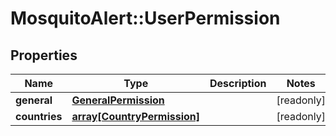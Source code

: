 # MosquitoAlert::UserPermission


## Properties
Name | Type | Description | Notes
------------ | ------------- | ------------- | -------------
**general** | [**GeneralPermission**](GeneralPermission.md) |  | [readonly] 
**countries** | [**array[CountryPermission]**](CountryPermission.md) |  | [readonly] 


